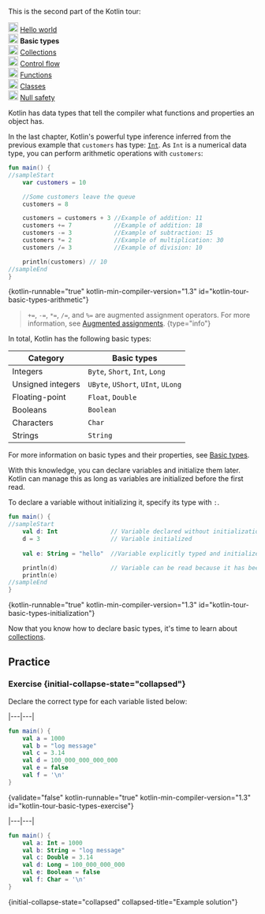 [//]: # (title: Basic types)

<microformat>
    <p>This is the second part of the Kotlin tour:</p>
    <p><img src="icon-1-done.svg" width="20" alt="First step" /> <a href="kotlin-tour-hello-world.md">Hello world</a><br />
        <img src="icon-2.svg" width="20" alt="Second step" /> <strong>Basic types</strong><br />
        <img src="icon-3-todo.svg" width="20" alt="Third step" /> <a href="kotlin-tour-collections.md">Collections</a><br />
        <img src="icon-4-todo.svg" width="20" alt="Fourth step" /> <a href="kotlin-tour-control-flow.md">Control flow</a><br />
        <img src="icon-5-todo.svg" width="20" alt="Fifth step" /> <a href="kotlin-tour-functions.md">Functions</a><br />
        <img src="icon-6-todo.svg" width="20" alt="Sixth step" /> <a href="kotlin-tour-classes-part-1.md">Classes</a><br />
        <img src="icon-7-todo.svg" width="20" alt="Final step" /> <a href="kotlin-tour-null-safety.md">Null safety</a></p>
</microformat>

Kotlin has data types that tell the compiler what functions and properties an object has.

In the last chapter, Kotlin's powerful type inference inferred from the previous example that `customers` has type: [`Int`](https://kotlinlang.org/api/latest/jvm/stdlib/kotlin/-int/).
As `Int` is a numerical data type, you can perform arithmetic operations with `customers`:

```kotlin
fun main() {
//sampleStart
    var customers = 10

    //Some customers leave the queue
    customers = 8

    customers = customers + 3 //Example of addition: 11
    customers += 7            //Example of addition: 18
    customers -= 3            //Example of subtraction: 15
    customers *= 2            //Example of multiplication: 30
    customers /= 3            //Example of division: 10

    println(customers) // 10
//sampleEnd
}
```
{kotlin-runnable="true" kotlin-min-compiler-version="1.3" id="kotlin-tour-basic-types-arithmetic"}

> `+=`, `-=`, `*=`, `/=`, and `%=` are augmented assignment operators. For more information, see [Augmented assignments](operator-overloading.md#augmented-assignments).
{type="info"}

In total, Kotlin has the following basic types:

|**Category**| **Basic types**|
|--|--|
| Integers | `Byte`, `Short`, `Int`, `Long` |
| Unsigned integers | `UByte`, `UShort`, `UInt`, `ULong` |
| Floating-point | `Float`, `Double` |
| Booleans | `Boolean` |
| Characters | `Char` |
| Strings | `String` |

For more information on basic types and their properties, see [Basic types](basic-types.md).

With this knowledge, you can declare variables and initialize them later. Kotlin can manage this as long as variables
are initialized before the first read.

To declare a variable without initializing it, specify its type with `:`. 

```kotlin
fun main() {
//sampleStart
    val d: Int               // Variable declared without initialization
    d = 3                    // Variable initialized
    
    val e: String = "hello"  //Variable explicitly typed and initialized

    println(d)               // Variable can be read because it has been initialized
    println(e)
//sampleEnd
}
```
{kotlin-runnable="true" kotlin-min-compiler-version="1.3" id="kotlin-tour-basic-types-initialization"}

Now that you know how to declare basic types, it's time to learn about [collections](kotlin-tour-collections.md).

## Practice

### Exercise {initial-collapse-state="collapsed"}
Declare the correct type for each variable listed below:

|---|---|
```kotlin
fun main() {
    val a = 1000
    val b = "log message"
    val c = 3.14
    val d = 100_000_000_000_000
    val e = false
    val f = '\n'
}
```
{validate="false" kotlin-runnable="true" kotlin-min-compiler-version="1.3" id="kotlin-tour-basic-types-exercise"}

|---|---|
```kotlin
fun main() {
    val a: Int = 1000
    val b: String = "log message"
    val c: Double = 3.14
    val d: Long = 100_000_000_000
    val e: Boolean = false
    val f: Char = '\n'
}
```
{initial-collapse-state="collapsed" collapsed-title="Example solution"}
